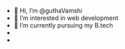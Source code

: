 - 👋 Hi, I’m @guthaVamshi
- 👀 I’m interested in web development
- 🌱 I’m currently pursuing my B.tech
- 
- 

<!---
guthaVamshi/guthaVamshi is a ✨ special ✨ repository because its `README.md` (this file) appears on your GitHub profile.
You can click the Preview link to take a look at your changes.
--->
